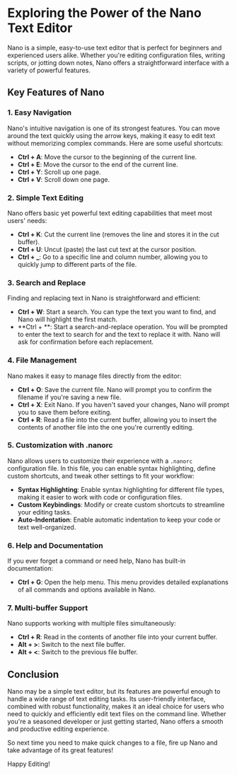 # Exploring the Power of the Nano Text Editor

Nano is a simple, easy-to-use text editor that is perfect for beginners and experienced users alike. Whether you're editing configuration files, writing scripts, or jotting down notes, Nano offers a straightforward interface with a variety of powerful features.

## Key Features of Nano

### 1. Easy Navigation
Nano's intuitive navigation is one of its strongest features. You can move around the text quickly using the arrow keys, making it easy to edit text without memorizing complex commands. Here are some useful shortcuts:
- **Ctrl + A**: Move the cursor to the beginning of the current line.
- **Ctrl + E**: Move the cursor to the end of the current line.
- **Ctrl + Y**: Scroll up one page.
- **Ctrl + V**: Scroll down one page.

### 2. Simple Text Editing
Nano offers basic yet powerful text editing capabilities that meet most users' needs:
- **Ctrl + K**: Cut the current line (removes the line and stores it in the cut buffer).
- **Ctrl + U**: Uncut (paste) the last cut text at the cursor position.
- **Ctrl + _**: Go to a specific line and column number, allowing you to quickly jump to different parts of the file.

### 3. Search and Replace
Finding and replacing text in Nano is straightforward and efficient:
- **Ctrl + W**: Start a search. You can type the text you want to find, and Nano will highlight the first match.
- **Ctrl + \**: Start a search-and-replace operation. You will be prompted to enter the text to search for and the text to replace it with. Nano will ask for confirmation before each replacement.

### 4. File Management
Nano makes it easy to manage files directly from the editor:
- **Ctrl + O**: Save the current file. Nano will prompt you to confirm the filename if you're saving a new file.
- **Ctrl + X**: Exit Nano. If you haven't saved your changes, Nano will prompt you to save them before exiting.
- **Ctrl + R**: Read a file into the current buffer, allowing you to insert the contents of another file into the one you're currently editing.

### 5. Customization with .nanorc
Nano allows users to customize their experience with a `.nanorc` configuration file. In this file, you can enable syntax highlighting, define custom shortcuts, and tweak other settings to fit your workflow:
- **Syntax Highlighting**: Enable syntax highlighting for different file types, making it easier to work with code or configuration files.
- **Custom Keybindings**: Modify or create custom shortcuts to streamline your editing tasks.
- **Auto-Indentation**: Enable automatic indentation to keep your code or text well-organized.

### 6. Help and Documentation
If you ever forget a command or need help, Nano has built-in documentation:
- **Ctrl + G**: Open the help menu. This menu provides detailed explanations of all commands and options available in Nano.
  
### 7. Multi-buffer Support
Nano supports working with multiple files simultaneously:
- **Ctrl + R**: Read in the contents of another file into your current buffer.
- **Alt + >**: Switch to the next file buffer.
- **Alt + <**: Switch to the previous file buffer.

## Conclusion

Nano may be a simple text editor, but its features are powerful enough to handle a wide range of text editing tasks. Its user-friendly interface, combined with robust functionality, makes it an ideal choice for users who need to quickly and efficiently edit text files on the command line. Whether you're a seasoned developer or just getting started, Nano offers a smooth and productive editing experience.

So next time you need to make quick changes to a file, fire up Nano and take advantage of its great features!

Happy Editing!

